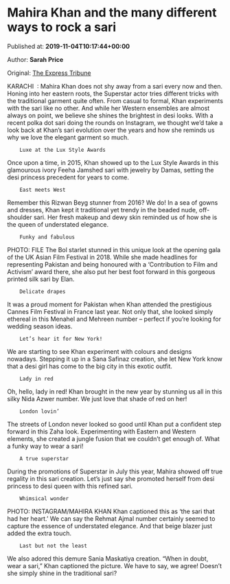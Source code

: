 
# Mahira Khan and the many different ways to rock a sari

Published at: **2019-11-04T10:17:44+00:00**

Author: **Sarah Price**

Original: [The Express Tribune](https://tribune.com.pk/story/2093160/4-mahira-khan-many-different-ways-rock-sari/)

KARACHI  : Mahira Khan does not shy away from a sari every now and then. Honing into her eastern roots, the Superstar actor tries different tricks with the traditional garment quite often.
From casual to formal, Khan experiments with the sari like no other. And while her Western ensembles are almost always on point, we believe she shines the brightest in desi looks.
With a recent polka dot sari doing the rounds on Instagram, we thought we’d take a look back at Khan’s sari evolution over the years and how she reminds us why we love the elegant garment so much.

        Luxe at the Lux Style Awards
      
Once upon a time, in 2015, Khan showed up to the Lux Style Awards in this glamourous ivory Feeha Jamshed sari with jewelry by Damas, setting the desi princess precedent for years to come.

        East meets West 
      
Remember this Rizwan Beyg stunner from 2016? We do! In a sea of gowns and dresses, Khan kept it traditional yet trendy in the beaded nude, off-shoulder sari. Her fresh makeup and dewy skin reminded us of how she is the queen of understated elegance.

        Funky and fabulous 
      
PHOTO: FILE
The Bol starlet stunned in this unique look at the opening gala of the UK Asian Film Festival in 2018. While she made headlines for representing Pakistan and being honoured with a ‘Contribution to Film and Activism’ award there, she also put her best foot forward in this gorgeous printed silk sari by Elan.

        Delicate drapes  
      
It was a proud moment for Pakistan when Khan attended the prestigious Cannes Film Festival in France last year. Not only that, she looked simply ethereal in this Menahel and Mehreen number – perfect if you’re looking for wedding season ideas.

        Let’s hear it for New York!
      
We are starting to see Khan experiment with colours and designs nowadays. Stepping it up in a Sana Safinaz creation, she let New York know that a desi girl has come to the big city in this exotic outfit.

        Lady in red
      
Oh, hello, lady in red! Khan brought in the new year by stunning us all in this silky Nida Azwer number. We just love that shade of red on her!

        London lovin’
      
The streets of London never looked so good until Khan put a confident step forward in this Zaha look. Experimenting with Eastern and Western elements, she created a jungle fusion that we couldn’t get enough of. What a funky way to wear a sari!

        A true superstar 
      
During the promotions of Superstar in July this year, Mahira showed off true regality in this sari creation. Let’s just say she promoted herself from desi princess to desi queen with this refined sari.

        Whimsical wonder 
      
PHOTO: INSTAGRAM/MAHIRA KHAN
Khan captioned this as ‘the sari that had her heart.’ We can say the Rehmat Ajmal number certainly seemed to capture the essence of understated elegance. And that beige blazer just added the extra touch.

        Last but not the least 
      
We also adored this demure Sania Maskatiya creation. “When in doubt, wear a sari,” Khan captioned the picture. We have to say, we agree! Doesn’t she simply shine in the traditional sari?

